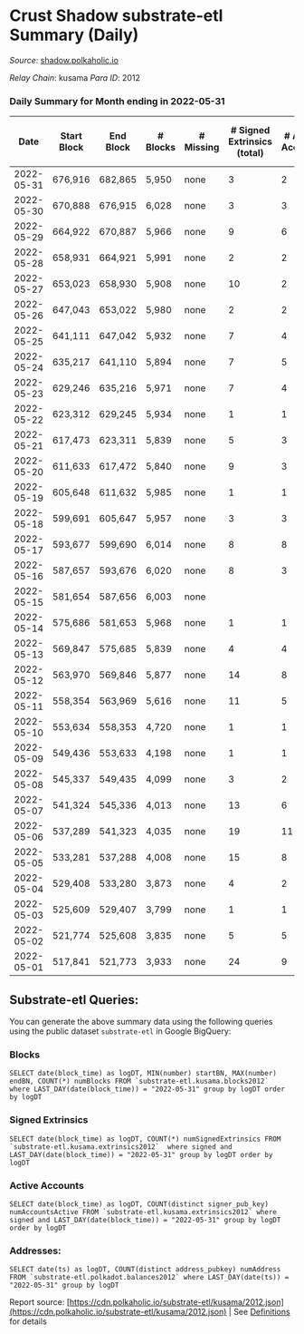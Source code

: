 # Crust Shadow substrate-etl Summary (Daily)

_Source_: [shadow.polkaholic.io](https://shadow.polkaholic.io)

*Relay Chain*: kusama
*Para ID*: 2012



### Daily Summary for Month ending in 2022-05-31


| Date | Start Block | End Block | # Blocks | # Missing | # Signed Extrinsics (total) | # Active Accounts | # Addresses with Balances | # Events | # Transfers | # XCM Transfers In | # XCM Transfers Out |
| ---- | ----------- | --------- | -------- | --------- | --------------------------- | ----------------- | ------------------------- | -------- | ----------- | ------------------ | ------------------- |
| 2022-05-31 | 676,916 | 682,865 | 5,950 | none  | 3 | 2 | 1,408 | 11,931 | 1 ($0.23) | 3 ($0.26) | 1 ($0.01) |
| 2022-05-30 | 670,888 | 676,915 | 6,028 | none  | 3 | 3 | 1,406 | 12,133 | 1 ($530.33) | 11 ($3,963.09) | 2 ($3.61) |
| 2022-05-29 | 664,922 | 670,887 | 5,966 | none  | 9 | 6 | 1,397 | 12,056 | 4 ($6,989.83) | 16 ($8,740.98) | 5 ($1,386.43) |
| 2022-05-28 | 658,931 | 664,921 | 5,991 | none  | 2 | 2 | 1,390 | 12,004 | 1 ($414.72) | 2 ($99.24) |   |
| 2022-05-27 | 653,023 | 658,930 | 5,908 | none  | 10 | 2 | 1,389 | 11,898 | 5 ($2,688.80) |   | 5 ($2,688.79) |
| 2022-05-26 | 647,043 | 653,022 | 5,980 | none  | 2 | 2 | 1,389 | 11,979 |   |   | 2 ($10.05) |
| 2022-05-25 | 641,111 | 647,042 | 5,932 | none  | 7 | 4 | 1,389 | 11,923 |   | 1 ($0.01) | 3 ($5.24) |
| 2022-05-24 | 635,217 | 641,110 | 5,894 | none  | 7 | 5 | 1,388 | 11,854 |   | 2 ($0.009) | 7 ($49.53) |
| 2022-05-23 | 629,246 | 635,216 | 5,971 | none  | 7 | 4 | 1,387 | 11,999 | 5 ($4,819.41) |   | 2 ($4,839.65) |
| 2022-05-22 | 623,312 | 629,245 | 5,934 | none  | 1 | 1 | 1,383 | 11,877 |   |   | 1 ($2.85) |
| 2022-05-21 | 617,473 | 623,311 | 5,839 | none  | 5 | 3 | 1,383 | 11,715 |   | 1 ($137.22) | 3 ($41.16) |
| 2022-05-20 | 611,633 | 617,472 | 5,840 | none  | 9 | 3 | 1,383 | 11,744 | 8 ($233.28) |   | 1 ($49.52) |
| 2022-05-19 | 605,648 | 611,632 | 5,985 | none  | 1 | 1 | 1,376 | 11,987 | 1 ($686.12) | 2 ($9.99) |   |
| 2022-05-18 | 599,691 | 605,647 | 5,957 | none  | 3 | 3 | 1,375 | 11,950 | 1 ($712.01) | 1 ($1.21) | 2 ($8.20) |
| 2022-05-17 | 593,677 | 599,690 | 6,014 | none  | 8 | 8 | 1,373 | 14,665 | 1,293 ($85,540.36) |   | 3 ($12.80) |
| 2022-05-16 | 587,657 | 593,676 | 6,020 | none  | 8 | 3 | 1,373 | 12,081 | 2 ($0.14) |   | 1 ($0.71) |
| 2022-05-15 | 581,654 | 587,656 | 6,003 | none  |  |  | 1,372 | 12,008 |   |   |   |
| 2022-05-14 | 575,686 | 581,653 | 5,968 | none  | 1 | 1 | 1,372 | 11,942 |   |   |   |
| 2022-05-13 | 569,847 | 575,685 | 5,839 | none  | 4 | 4 | 1,372 | 11,708 |   |   | 3 ($47.02) |
| 2022-05-12 | 563,970 | 569,846 | 5,877 | none  | 14 | 8 | 1,372 | 11,846 |   |   | 2 ($167.24) |
| 2022-05-11 | 558,354 | 563,969 | 5,616 | none  | 11 | 5 | 1,372 | 11,309 | 3 ($167.68) | 2 ($1,736.25) | 2 ($175.93) |
| 2022-05-10 | 553,634 | 558,353 | 4,720 | none  | 1 | 1 | 1,371 | 9,453 |   | 1 ($2.59) | 1 ($307.31) |
| 2022-05-09 | 549,436 | 553,633 | 4,198 | none  | 1 | 1 | 1,371 | 8,410 |   | 1 ($0.14) | 1 ($4.19) |
| 2022-05-08 | 545,337 | 549,435 | 4,099 | none  | 3 | 2 | 1,370 | 8,218 | 1 ($1.43) |   | 1 ($9.32) |
| 2022-05-07 | 541,324 | 545,336 | 4,013 | none  | 13 | 6 | 1,369 | 8,113 | 3 ($6,323.75) | 1 ($0.32) | 4 ($6,412.61) |
| 2022-05-06 | 537,289 | 541,323 | 4,035 | none  | 19 | 11 | 1,369 | 8,175 | 2 ($21,077.40) | 1 ($45.65) | 1 ($83.15) |
| 2022-05-05 | 533,281 | 537,288 | 4,008 | none  | 15 | 8 | 1,368 | 8,108 | 2 ($4.47) | 3 ($1.63) | 1 ($19.19) |
| 2022-05-04 | 529,408 | 533,280 | 3,873 | none  | 4 | 2 | 1,366 | 7,792 |   | 3 ($57.33) | 4 ($13,184.01) |
| 2022-05-03 | 525,609 | 529,407 | 3,799 | none  | 1 | 1 | 1,364 | 7,604 |   |   |   |
| 2022-05-02 | 521,774 | 525,608 | 3,835 | none  | 5 | 5 | 1,364 | 7,705 | 1 ($82,773.60) |   | 2 ($82,785.32) |
| 2022-05-01 | 517,841 | 521,773 | 3,933 | none  | 24 | 9 | 1,364 | 8,036 | 7 ($31,989.10) | 1 ($11.00) | 7 ($30,402.50) |

## Substrate-etl Queries:
You can generate the above summary data using the following queries using the public dataset `substrate-etl` in Google BigQuery:


### Blocks
```
SELECT date(block_time) as logDT, MIN(number) startBN, MAX(number) endBN, COUNT(*) numBlocks FROM `substrate-etl.kusama.blocks2012`  where LAST_DAY(date(block_time)) = "2022-05-31" group by logDT order by logDT
```


### Signed Extrinsics
```
SELECT date(block_time) as logDT, COUNT(*) numSignedExtrinsics FROM `substrate-etl.kusama.extrinsics2012`  where signed and LAST_DAY(date(block_time)) = "2022-05-31" group by logDT order by logDT
```


### Active Accounts
```
SELECT date(block_time) as logDT, COUNT(distinct signer_pub_key) numAccountsActive FROM `substrate-etl.kusama.extrinsics2012` where signed and LAST_DAY(date(block_time)) = "2022-05-31" group by logDT order by logDT
```


### Addresses:
```
SELECT date(ts) as logDT, COUNT(distinct address_pubkey) numAddress FROM `substrate-etl.polkadot.balances2012` where LAST_DAY(date(ts)) = "2022-05-31" group by logDT
```



Report source: [https://cdn.polkaholic.io/substrate-etl/kusama/2012.json](https://cdn.polkaholic.io/substrate-etl/kusama/2012.json) | See [Definitions](/DEFINITIONS.md) for details
